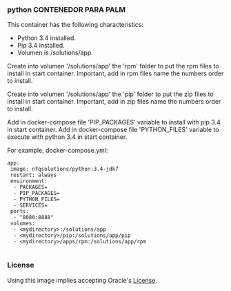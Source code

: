 ### python CONTENEDOR PARA PALM

This container has the following characteristics:

- Python 3.4 installed.
- Pip 3.4 installed.
- Volumen is /solutions/app.

Create into volumen '/solutions/app' the 'rpm' folder to put the rpm files to install in start container.
Important, add in rpm files name the numbers order to install.

Create into volumen '/solutions/app' the 'pip' folder to put the zip files to install in start container.
Important, add in zip files name the numbers order to install.

Add in docker-compose file 'PIP_PACKAGES' variable to install with pip 3.4 in start container.
Add in docker-compose file 'PYTHON_FILES' variable to execute with python 3.4 in start container.

For example, docker-compose.yml:
```
app:
 image: nfqsolutions/python:3.4-jdk7
 restart: always
 environment:
  - PACKAGES=
  - PIP_PACKAGES=
  - PYTHON_FILES=
  - SERVICES=
 ports:
  - "8080:8888"
 volumes:
  - <mydirectory>:/solutions/app
  - <mydirectory>/pip:/solutions/app/pip
  - <mydirectory>/apps/rpm:/solutions/app/rpm
 
```


### License

Using this image implies accepting Oracle's [License](http://www.oracle.com/technetwork/java/javase/terms/license/index.html).
